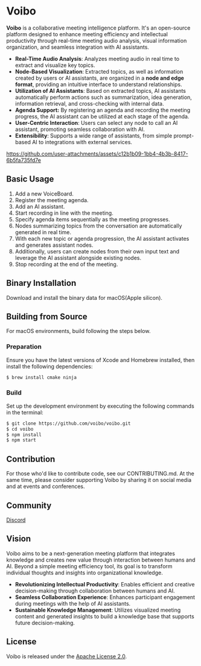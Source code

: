 # Voibo

**Voibo** is a collaborative meeting intelligence platform. It's an open-source platform designed to enhance meeting efficiency and intellectual productivity through real-time meeting audio analysis, visual information organization, and seamless integration with AI assistants.

- **Real-Time Audio Analysis**: Analyzes meeting audio in real time to extract and visualize key topics.
- **Node-Based Visualization**: Extracted topics, as well as information created by users or AI assistants, are organized in a **node and edge format**, providing an intuitive interface to understand relationships.
- **Utilization of AI Assistants**: Based on extracted topics, AI assistants automatically perform actions such as summarization, idea generation, information retrieval, and cross-checking with internal data.
- **Agenda Support:** By registering an agenda and recording the meeting progress, the AI assistant can be utilized at each stage of the agenda.
- **User-Centric Interaction**: Users can select any node to call an AI assistant, promoting seamless collaboration with AI.
- **Extensibility**: Supports a wide range of assistants, from simple prompt-based AI to integrations with external services.

https://github.com/user-attachments/assets/c12b1b09-1bb4-4b3b-8417-6b5fa735fd7e

## Basic Usage

1. Add a new VoiceBoard.
1. Register the meeting agenda.
1. Add an AI assistant.
1. Start recording in line with the meeting.
1. Specify agenda items sequentially as the meeting progresses.
1. Nodes summarizing topics from the conversation are automatically generated in real time.
1. With each new topic or agenda progression, the AI assistant activates and generates assistant nodes.
1. Additionally, users can create nodes from their own input text and leverage the AI assistant alongside existing nodes.
1. Stop recording at the end of the meeting.

## Binary Installation

Download and install the binary data for macOS(Apple silicon).

## Building from Source

For macOS environments, build following the steps below.

### Preparation

Ensure you have the latest versions of Xcode and Homebrew installed, then install the following dependencies:

```bash
$ brew install cmake ninja
```

### Build

Set up the development environment by executing the following commands in the terminal:

```bash
$ git clone https://github.com/voibo/voibo.git
$ cd voibo
$ npm install
$ npm start
```

## Contribution

For those who'd like to contribute code, see our CONTRIBUTING.md.
At the same time, please consider supporting Voibo by sharing it on social media and at events and conferences.

## Community

[Discord](https://discord.gg/h7W8jrtk)

## Vision

Voibo aims to be a next-generation meeting platform that integrates knowledge and creates new value through interaction between humans and AI. Beyond a simple meeting efficiency tool, its goal is to transform individual thoughts and insights into organizational knowledge.

- **Revolutionizing Intellectual Productivity**: Enables efficient and creative decision-making through collaboration between humans and AI.
- **Seamless Collaboration Experience**: Enhances participant engagement during meetings with the help of AI assistants.
- **Sustainable Knowledge Management**: Utilizes visualized meeting content and generated insights to build a knowledge base that supports future decision-making.

## License

Voibo is released under the [Apache License 2.0](LICENSE).
